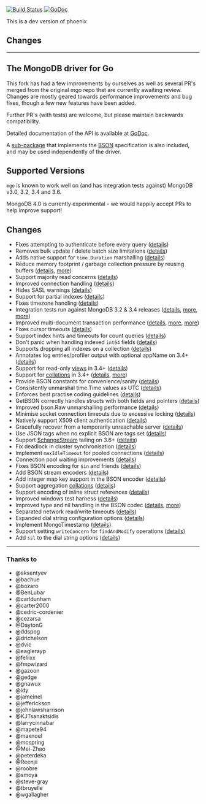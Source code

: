 [![Build Status](https://travis-ci.org/phoenixxliu/mgo.svg?branch=master)](https://travis-ci.org/phoenixxliu/mgo) [![GoDoc](https://godoc.org/github.com/phoenixxliu/mgo?status.svg)](https://godoc.org/github.com/phoenixxliu/mgo)

This is a dev version of phoenix
## Changes


-------------------------


The MongoDB driver for Go
-------------------------

This fork has had a few improvements by ourselves as well as several PR's merged from the original mgo repo that are currently awaiting review.
Changes are mostly geared towards performance improvements and bug fixes, though a few new features have been added.

Further PR's (with tests) are welcome, but please maintain backwards compatibility.

Detailed documentation of the API is available at
[GoDoc](https://godoc.org/github.com/phoenixxliu/mgo).

A [sub-package](https://godoc.org/github.com/phoenixxliu/mgo/bson) that implements the [BSON](http://bsonspec.org) specification is also included, and may be used independently of the driver.

## Supported Versions

`mgo` is known to work well on (and has integration tests against) MongoDB v3.0, 3.2, 3.4 and 3.6. 

MongoDB 4.0 is currently experimental - we would happily accept PRs to help improve support!

## Changes
* Fixes attempting to authenticate before every query ([details](https://github.com/go-mgo/mgo/issues/254))
* Removes bulk update / delete batch size limitations ([details](https://github.com/go-mgo/mgo/issues/288))
* Adds native support for `time.Duration` marshalling ([details](https://github.com/go-mgo/mgo/pull/373))
* Reduce memory footprint / garbage collection pressure by reusing buffers ([details](https://github.com/go-mgo/mgo/pull/229), [more](https://github.com/phoenixxliu/mgo/pull/56))
* Support majority read concerns ([details](https://github.com/phoenixxliu/mgo/pull/2))
* Improved connection handling ([details](https://github.com/phoenixxliu/mgo/pull/5))
* Hides SASL warnings ([details](https://github.com/phoenixxliu/mgo/pull/7))
* Support for partial indexes ([details](https://github.com/domodwyer/mgo/commit/5efe8eccb028238d93c222828cae4806aeae9f51))
* Fixes timezone handling ([details](https://github.com/go-mgo/mgo/pull/464))
* Integration tests run against MongoDB 3.2 & 3.4 releases ([details](https://github.com/phoenixxliu/mgo/pull/4), [more](https://github.com/phoenixxliu/mgo/pull/24), [more](https://github.com/phoenixxliu/mgo/pull/35))
* Improved multi-document transaction performance ([details](https://github.com/phoenixxliu/mgo/pull/10), [more](https://github.com/phoenixxliu/mgo/pull/11), [more](https://github.com/phoenixxliu/mgo/pull/16))
* Fixes cursor timeouts ([details](https://jira.mongodb.org/browse/SERVER-24899))
* Support index hints and timeouts for count queries ([details](https://github.com/phoenixxliu/mgo/pull/17))
* Don't panic when handling indexed `int64` fields ([details](https://github.com/go-mgo/mgo/issues/475))
* Supports dropping all indexes on a collection ([details](https://github.com/phoenixxliu/mgo/pull/25))
* Annotates log entries/profiler output with optional appName on 3.4+ ([details](https://github.com/phoenixxliu/mgo/pull/28))
* Support for read-only [views](https://docs.mongodb.com/manual/core/views/) in 3.4+ ([details](https://github.com/phoenixxliu/mgo/pull/33))
* Support for [collations](https://docs.mongodb.com/manual/reference/collation/) in 3.4+ ([details](https://github.com/phoenixxliu/mgo/pull/37), [more](https://github.com/phoenixxliu/mgo/pull/166))
* Provide BSON constants for convenience/sanity ([details](https://github.com/phoenixxliu/mgo/pull/41))
* Consistently unmarshal time.Time values as UTC ([details](https://github.com/phoenixxliu/mgo/pull/42))
* Enforces best practise coding guidelines ([details](https://github.com/phoenixxliu/mgo/pull/44))
* GetBSON correctly handles structs with both fields and pointers ([details](https://github.com/phoenixxliu/mgo/pull/40))
* Improved bson.Raw unmarshalling performance ([details](https://github.com/phoenixxliu/mgo/pull/49))
* Minimise socket connection timeouts due to excessive locking ([details](https://github.com/phoenixxliu/mgo/pull/52))
* Natively support X509 client authentication ([details](https://github.com/phoenixxliu/mgo/pull/55))
* Gracefully recover from a temporarily unreachable server ([details](https://github.com/phoenixxliu/mgo/pull/69))
* Use JSON tags when no explicit BSON are tags set ([details](https://github.com/phoenixxliu/mgo/pull/91))
* Support [$changeStream](https://docs.mongodb.com/manual/changeStreams/) tailing on 3.6+ ([details](https://github.com/phoenixxliu/mgo/pull/97))
* Fix deadlock in cluster synchronisation ([details](https://github.com/phoenixxliu/mgo/issues/120))
* Implement `maxIdleTimeout` for pooled connections ([details](https://github.com/phoenixxliu/mgo/pull/116))
* Connection pool waiting improvements ([details](https://github.com/phoenixxliu/mgo/pull/115))
* Fixes BSON encoding for `$in` and friends ([details](https://github.com/phoenixxliu/mgo/pull/128))
* Add BSON stream encoders ([details](https://github.com/phoenixxliu/mgo/pull/127))
* Add integer map key support in the BSON encoder ([details](https://github.com/phoenixxliu/mgo/pull/140)) 
* Support aggregation [collations](https://docs.mongodb.com/manual/reference/collation/) ([details](https://github.com/phoenixxliu/mgo/pull/144))
* Support encoding of inline struct references ([details](https://github.com/phoenixxliu/mgo/pull/146))
* Improved windows test harness ([details](https://github.com/phoenixxliu/mgo/pull/158))
* Improved type and nil handling in the BSON codec ([details](https://github.com/phoenixxliu/mgo/pull/147/files), [more](https://github.com/phoenixxliu/mgo/pull/181))
* Separated network read/write timeouts ([details](https://github.com/phoenixxliu/mgo/pull/161))
* Expanded dial string configuration options ([details](https://github.com/phoenixxliu/mgo/pull/162))
* Implement MongoTimestamp ([details](https://github.com/phoenixxliu/mgo/pull/171))
* Support setting `writeConcern` for `findAndModify` operations ([details](https://github.com/phoenixxliu/mgo/pull/185))
* Add `ssl` to the dial string options ([details](https://github.com/phoenixxliu/mgo/pull/184))


---

### Thanks to
* @aksentyev
* @bachue
* @bozaro
* @BenLubar
* @carldunham
* @carter2000
* @cedric-cordenier
* @cezarsa
* @DaytonG
* @ddspog
* @drichelson
* @dvic
* @eaglerayp
* @feliixx
* @fmpwizard
* @gazoon
* @gedge
* @gnawux
* @idy
* @jameinel
* @jefferickson
* @johnlawsharrison
* @KJTsanaktsidis
* @larrycinnabar
* @mapete94
* @maxnoel
* @mcspring
* @Mei-Zhao
* @peterdeka
* @Reenjii
* @roobre
* @smoya
* @steve-gray
* @tbruyelle
* @wgallagher
